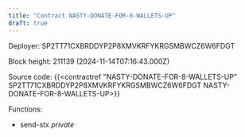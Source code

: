 ```yaml
---
title: "Contract NASTY-DONATE-FOR-8-WALLETS-UP"
draft: true
---
```

Deployer: SP2TT71CXBRDDYP2P8XMVKRFYKRGSMBWCZ6W6FDGT


 



Block height: 211139 (2024-11-14T07:16:43.000Z)

Source code: {{<contractref "NASTY-DONATE-FOR-8-WALLETS-UP" SP2TT71CXBRDDYP2P8XMVKRFYKRGSMBWCZ6W6FDGT NASTY-DONATE-FOR-8-WALLETS-UP>}}

Functions:

* send-stx _private_

